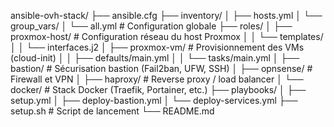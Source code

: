 ansible-ovh-stack/
├── ansible.cfg
├── inventory/
│   ├── hosts.yml
│   └── group_vars/
│       └── all.yml        # Configuration globale
├── roles/
│   ├── proxmox-host/      # Configuration réseau du host Proxmox
│   │   └── templates/
│   │       └── interfaces.j2
│   ├── proxmox-vm/        # Provisionnement des VMs (cloud-init)
│   │   ├── defaults/main.yml
│   │   └── tasks/main.yml
│   ├── bastion/           # Sécurisation bastion (Fail2ban, UFW, SSH)
│   ├── opnsense/          # Firewall et VPN
│   ├── haproxy/           # Reverse proxy / load balancer
│   └── docker/            # Stack Docker (Traefik, Portainer, etc.)
├── playbooks/
│   ├── setup.yml
│   ├── deploy-bastion.yml
│   └── deploy-services.yml
├── setup.sh               # Script de lancement
└── README.md
